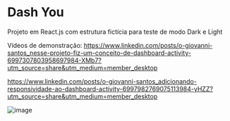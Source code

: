 <link rel="stylesheet" href="https://cdnjs.cloudflare.com/ajax/libs/font-awesome/5.15.3/css/all.min.css" integrity="sha512-1gR8Z1/A0M2rLjkA+GPcF8y6DfU6YzU6P4l4/v8ZzeCk3DBPdG00yyxgSgxlnKKiWYcV7FpzzIwzV7ZbnkDZAw==" crossorigin="anonymous" referrerpolicy="no-referrer" />

# Dash You

Projeto em React.js com estrutura fictícia para teste de modo Dark e Light 

<a href="https://www.linkedin.com/in/seu_perfil/" target="_blank"><i class="fab fa-linkedin"></i></a>

Vídeos de demonstração: https://www.linkedin.com/posts/o-giovanni-santos_nesse-projeto-fiz-um-conceito-de-dashboard-activity-6997307803958697984-XMb7?utm_source=share&utm_medium=member_desktop

https://www.linkedin.com/posts/o-giovanni-santos_adicionando-responsividade-ao-dashboard-activity-6997982769075113984-yHZZ?utm_source=share&utm_medium=member_desktop

![image](https://user-images.githubusercontent.com/115193826/233214511-d24a8c77-df47-4aaf-8e24-b62959555810.png)
